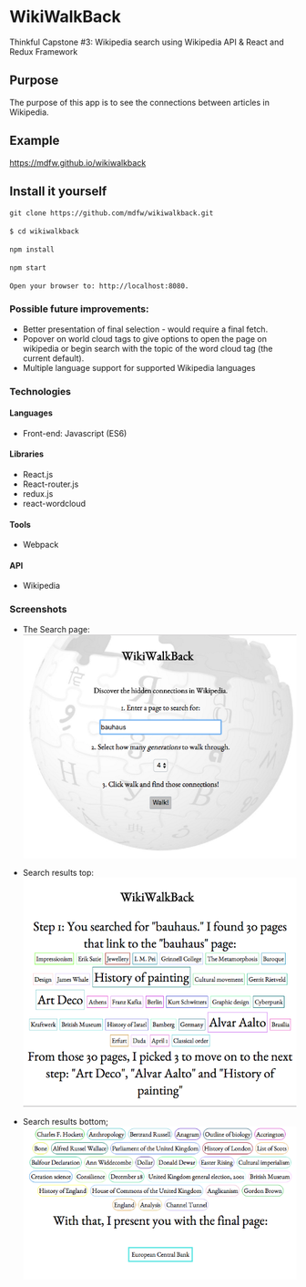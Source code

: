 # WikiWalkBack

Thinkful Capstone #3: Wikipedia search using Wikipedia API & React and Redux Framework

## Purpose

The purpose of this app is to see the connections between articles in Wikipedia. 

## Example

https://mdfw.github.io/wikiwalkback

## Install it yourself

```
git clone https://github.com/mdfw/wikiwalkback.git

$ cd wikiwalkback

npm install

npm start

Open your browser to: http://localhost:8080.
```

### Possible future improvements:

* Better presentation of final selection - would require a final fetch.
* Popover on world cloud tags to give options to open the page on wikipedia or begin search with the topic of the word cloud tag (the current default).
* Multiple language support for supported Wikipedia languages

### Technologies

#### Languages

* Front-end: Javascript (ES6)

#### Libraries

* React.js
* React-router.js
* redux.js
* react-wordcloud

#### Tools

* Webpack

#### API

* Wikipedia 

### Screenshots

* The Search page:
![search](https://github.com/mdfw/wikiwalkback/blob/master/readme/wikiwalkback-search.png "Search screen")

* Search results top:
![results 1](https://github.com/mdfw/wikiwalkback/blob/master/readme/wikiwalkback-result1.png "Search result top")

* Search results bottom;
![results2](https://github.com/mdfw/wikiwalkback/blob/master/readme/wikiwalkback-result2.png "Search result bottom")
